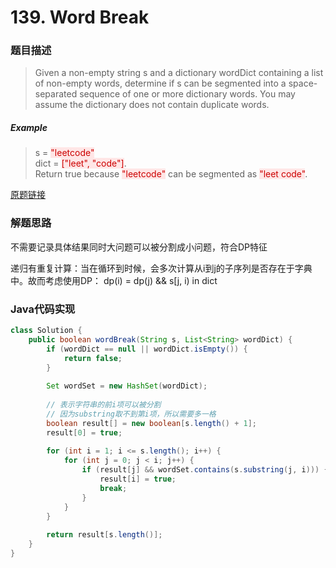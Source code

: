# 139. Word Break
### 题目描述

>Given a non-empty string s and a dictionary wordDict containing a list of non-empty words, determine if s can be segmented into a space-separated sequence of one or more dictionary words. You may assume the dictionary does not contain duplicate words.

##### Example
>s = <span style="background-color:#ffe6e6"><font color=#cc0000 >"leetcode"</font></span>
<br>dict = <span style="background-color:#ffe6e6"><font color=#cc0000 >["leet", "code"]</font></span>.
<br>Return true because <span style="background-color:#ffe6e6"><font color=#cc0000 >"leetcode"</font></span> can be segmented as <span style="background-color:#ffe6e6"><font color=#cc0000 >"leet code"</font></span>.

[原题链接](https://leetcode.com/problems/word-break/description/)

### 解题思路
不需要记录具体结果同时大问题可以被分割成小问题，符合DP特征

递归有重复计算：当在循环到时候，会多次计算从i到j的子序列是否存在于字典中。故而考虑使用DP： dp(i) = dp(j) && s[j, i) in dict

###  Java代码实现

``` java
class Solution {
    public boolean wordBreak(String s, List<String> wordDict) {
        if (wordDict == null || wordDict.isEmpty()) {
            return false;
        }
        
        Set wordSet = new HashSet(wordDict);
        
        // 表示字符串的前i项可以被分割
        // 因为substring取不到第i项，所以需要多一格
        boolean result[] = new boolean[s.length() + 1];
        result[0] = true;
        
        for (int i = 1; i <= s.length(); i++) {
            for (int j = 0; j < i; j++) {
                if (result[j] && wordSet.contains(s.substring(j, i))) {
                    result[i] = true;
                    break;
                }
            }
        }
        
        return result[s.length()];
    }
}
```
